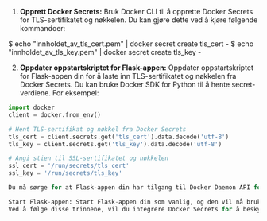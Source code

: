 1. **Opprett Docker Secrets:** Bruk Docker CLI til å opprette Docker Secrets for TLS-sertifikatet og nøkkelen. Du kan gjøre dette ved å kjøre følgende kommandoer:

$ echo "innholdet_av_tls_cert.pem" | docker secret create tls_cert -
$ echo "innholdet_av_tls_key.pem" | docker secret create tls_key -


2. **Oppdater oppstartskriptet for Flask-appen:** Oppdater oppstartskriptet for Flask-appen din for å laste inn TLS-sertifikatet og nøkkelen fra Docker Secrets. Du kan bruke Docker SDK for Python til å hente secret-verdiene. For eksempel:

```python
import docker
client = docker.from_env()

# Hent TLS-sertifikat og nøkkel fra Docker Secrets
tls_cert = client.secrets.get('tls_cert').data.decode('utf-8')
tls_key = client.secrets.get('tls_key').data.decode('utf-8')

# Angi stien til SSL-sertifikatet og nøkkelen
ssl_cert = '/run/secrets/tls_cert'
ssl_key = '/run/secrets/tls_key'

Du må sørge for at Flask-appen din har tilgang til Docker Daemon API for å kunne hente Docker Secrets på denne måten.

Start Flask-appen: Start Flask-appen din som vanlig, og den vil nå bruke TLS-sertifikatet og nøkkelen som er hentet fra Docker Secrets.
Ved å følge disse trinnene, vil du integrere Docker Secrets for å beskytte private nøkler for TLS i din Flask-applikasjon som kjører i Docker-containere, uten behov for Docker Compose. Dette gir en sikker måte å administrere sensitive data på i Docker-miljøet ditt.
